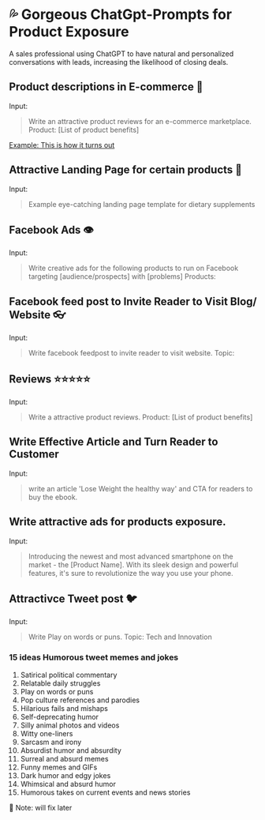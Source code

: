 # 💦 Gorgeous ChatGpt-Prompts for Product Exposure
A sales professional using ChatGPT to have natural and personalized conversations with leads, increasing the likelihood of closing deals.

## Product descriptions in E-commerce 🥀
Input:
> Write an attractive product reviews for an e-commerce marketplace. 
Product: 
[List of product benefits]

[Example: This is how it turns out](https://epalblossom.wordpress.com/2023/01/21/reviews-bioshifax-chewable-tablet-oriz/)

## Attractive Landing Page for certain products 🌷
Input: 
>Example eye-catching landing page template for dietary supplements 

## Facebook Ads 👁
Input: 
>Write creative ads for the following products to run on Facebook targeting [audience/prospects] with [problems]
Products:

## Facebook feed post to Invite Reader to Visit Blog/ Website 👓
Input:
>Write facebook feedpost to invite reader to visit website. Topic: 

## Reviews ⭐️⭐️⭐️⭐️⭐️
Input:
>Write a attractive product reviews. 
Product: 
[List of product benefits]

## Write Effective Article and Turn Reader to Customer
Input:
>write an article 'Lose Weight the healthy way' and CTA for readers to buy the ebook.

## Write attractive ads for products exposure. 
Input:
>Introducing the newest and most advanced smartphone on the market - the [Product Name]. With its sleek design and powerful features, it's sure to revolutionize the way you use your phone.

## Attractivce Tweet post 🐦
Input:
>Write Play on words or puns.
Topic: Tech and Innovation

### 15 ideas Humorous tweet memes and jokes 

1. Satirical political commentary
2. Relatable daily struggles
3. Play on words or puns
4. Pop culture references and parodies
5. Hilarious fails and mishaps
6. Self-deprecating humor
6. Silly animal photos and videos
7. Witty one-liners
8. Sarcasm and irony
9. Absurdist humor and absurdity
10. Surreal and absurd memes
11. Funny memes and GIFs
12. Dark humor and edgy jokes
13. Whimsical and absurd humor
14. Humorous takes on current events and news stories

📍 Note: will fix later
